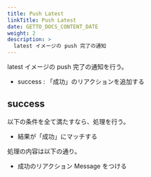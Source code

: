 ```yaml
---
title: Push Latest
linkTitle: Push Latest
date: GETTO_DOCS_CONTENT_DATE
weight: 2
description: >
  latest イメージの push 完了の通知
---
```


latest イメージの push 完了の通知を行う。

- success : 「成功」のリアクションを追加する


## success

以下の条件を全て満たすなら、処理を行う。

- 結果が「成功」にマッチする

処理の内容は以下の通り。

- 成功のリアクション Message をつける
